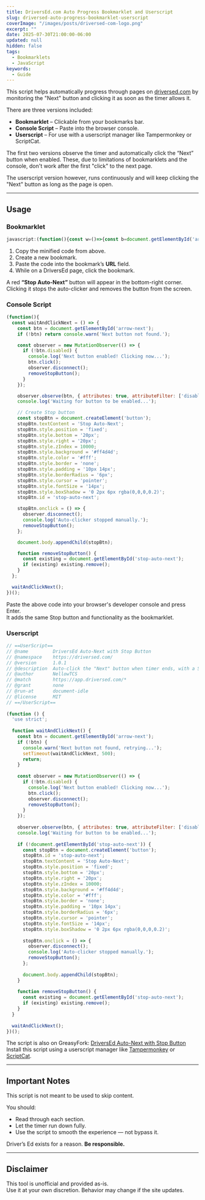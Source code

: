 ```yaml
---
title: DriversEd.com Auto Progress Bookmarklet and Userscript
slug: driversed-auto-progress-bookmarklet-userscript
coverImage: "/images/posts/driversed-com-logo.png"
excerpt: ""
date: 2025-07-30T21:00:00-06:00
updated: null
hidden: false
tags:
  - Bookmarklets
  - JavaScript
keywords:
  - Guide
---
```



This script helps automatically progress through pages on [driversed.com](https://driversed.com) by monitoring the "Next" button and clicking it as soon as the timer allows it.

There are three versions included:

- **Bookmarklet** – Clickable from your bookmarks bar.
- **Console Script** – Paste into the browser console.
- **Userscript** – For use with a userscript manager like Tampermonkey or ScriptCat.

The first two versions observe the timer and automatically click the “Next” button when enabled. These, due to limitations of bookmarklets and the console, don't work after the first "click" to the next page. 

The userscript version however, runs continuously and will keep clicking the "Next" button as long as the page is open.

---

## Usage

### Bookmarklet

```javascript
javascript:(function(){const w=()=>{const b=document.getElementById('arrow-next');if(!b)return console.warn('Next button not found.');const o=new MutationObserver(()=>{if(!b.disabled){console.log('Next button enabled! Clicking now...');b.click();o.disconnect();r();}});o.observe(b,{attributes:true,attributeFilter:['disabled']});console.log('Waiting for button to be enabled...');const s=document.createElement('button');s.textContent='Stop Auto-Next';s.style.position='fixed';s.style.bottom='20px';s.style.right='20px';s.style.zIndex=10000;s.style.background='#ff4d4d';s.style.color='#fff';s.style.border='none';s.style.padding='10px 14px';s.style.borderRadius='6px';s.style.cursor='pointer';s.style.fontSize='14px';s.style.boxShadow='0 2px 6px rgba(0,0,0,0.2)';s.id='stop-auto-next';s.onclick=()=>{o.disconnect();console.log('Auto-clicker stopped manually.');r();};document.body.appendChild(s);function r(){const e=document.getElementById('stop-auto-next');if(e)e.remove();}};w();})();
```

1. Copy the minified code from above.
2. Create a new bookmark.
3. Paste the code into the bookmark’s **URL** field.
4. While on a DriversEd page, click the bookmark.

A red **“Stop Auto-Next”** button will appear in the bottom-right corner.  
Clicking it stops the auto-clicker and removes the button from the screen.

### Console Script

```javascript
(function(){
  const waitAndClickNext = () => {
    const btn = document.getElementById('arrow-next');
    if (!btn) return console.warn('Next button not found.');

    const observer = new MutationObserver(() => {
      if (!btn.disabled) {
        console.log('Next button enabled! Clicking now...');
        btn.click();
        observer.disconnect();
        removeStopButton();
      }
    });

    observer.observe(btn, { attributes: true, attributeFilter: ['disabled'] });
    console.log('Waiting for button to be enabled...');

    // Create Stop button
    const stopBtn = document.createElement('button');
    stopBtn.textContent = 'Stop Auto-Next';
    stopBtn.style.position = 'fixed';
    stopBtn.style.bottom = '20px';
    stopBtn.style.right = '20px';
    stopBtn.style.zIndex = 10000;
    stopBtn.style.background = '#ff4d4d';
    stopBtn.style.color = '#fff';
    stopBtn.style.border = 'none';
    stopBtn.style.padding = '10px 14px';
    stopBtn.style.borderRadius = '6px';
    stopBtn.style.cursor = 'pointer';
    stopBtn.style.fontSize = '14px';
    stopBtn.style.boxShadow = '0 2px 6px rgba(0,0,0,0.2)';
    stopBtn.id = 'stop-auto-next';

    stopBtn.onclick = () => {
      observer.disconnect();
      console.log('Auto-clicker stopped manually.');
      removeStopButton();
    };

    document.body.appendChild(stopBtn);

    function removeStopButton() {
      const existing = document.getElementById('stop-auto-next');
      if (existing) existing.remove();
    }
  };

  waitAndClickNext();
})();
```

Paste the above code into your browser's developer console and press Enter.  
It adds the same Stop button and functionality as the bookmarklet.

### Userscript
```javascript
// ==UserScript==
// @name         DriversEd Auto-Next with Stop Button
// @namespace    https://driversed.com/
// @version      1.0.1
// @description  Auto-click the "Next" button when timer ends, with a Stop button to cancel auto-clicking.
// @author       NellowTCS
// @match        https://app.driversed.com/*
// @grant        none
// @run-at       document-idle
// @license      MIT
// ==/UserScript==
 
(function () {
  'use strict';
 
  function waitAndClickNext() {
    const btn = document.getElementById('arrow-next');
    if (!btn) {
      console.warn('Next button not found, retrying...');
      setTimeout(waitAndClickNext, 500);
      return;
    }
 
    const observer = new MutationObserver(() => {
      if (!btn.disabled) {
        console.log('Next button enabled! Clicking now...');
        btn.click();
        observer.disconnect();
        removeStopButton();
      }
    });
 
    observer.observe(btn, { attributes: true, attributeFilter: ['disabled'] });
    console.log('Waiting for button to be enabled...');
 
    if (!document.getElementById('stop-auto-next')) {
      const stopBtn = document.createElement('button');
      stopBtn.id = 'stop-auto-next';
      stopBtn.textContent = 'Stop Auto-Next';
      stopBtn.style.position = 'fixed';
      stopBtn.style.bottom = '20px';
      stopBtn.style.right = '20px';
      stopBtn.style.zIndex = 10000;
      stopBtn.style.background = '#ff4d4d';
      stopBtn.style.color = '#fff';
      stopBtn.style.border = 'none';
      stopBtn.style.padding = '10px 14px';
      stopBtn.style.borderRadius = '6px';
      stopBtn.style.cursor = 'pointer';
      stopBtn.style.fontSize = '14px';
      stopBtn.style.boxShadow = '0 2px 6px rgba(0,0,0,0.2)';
 
      stopBtn.onclick = () => {
        observer.disconnect();
        console.log('Auto-clicker stopped manually.');
        removeStopButton();
      };
 
      document.body.appendChild(stopBtn);
    }
 
    function removeStopButton() {
      const existing = document.getElementById('stop-auto-next');
      if (existing) existing.remove();
    }
  }
 
  waitAndClickNext();
})();
```

The script is also on GreasyFork: [DriversEd Auto-Next with Stop Button](https://greasyfork.org/en/scripts/544171-driversed-auto-next-with-stop-button)  
Install this script using a userscript manager like [Tampermonkey](https://www.tampermonkey.net/) or [ScriptCat](https://scriptcat.org/).

---

## Important Notes

This script is not meant to be used to skip content.

You should:
- Read through each section.
- Let the timer run down fully.
- Use the script to smooth the experience — not bypass it.

Driver’s Ed exists for a reason. **Be responsible.**

---

## Disclaimer

This tool is unofficial and provided as-is.  
Use it at your own discretion. Behavior may change if the site updates.
